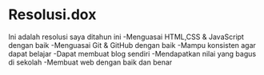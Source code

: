 # Resolusi.dox
Ini adalah resolusi saya ditahun ini
-Menguasai HTML,CSS & JavaScript dengan baik
-Menguasai Git & GitHub dengan baik
-Mampu konsisten agar dapat belajar 
-Dapat membuat blog sendiri
-Mendapatkan nilai yang bagus di sekolah
-Membuat web dengan baik dan benar
